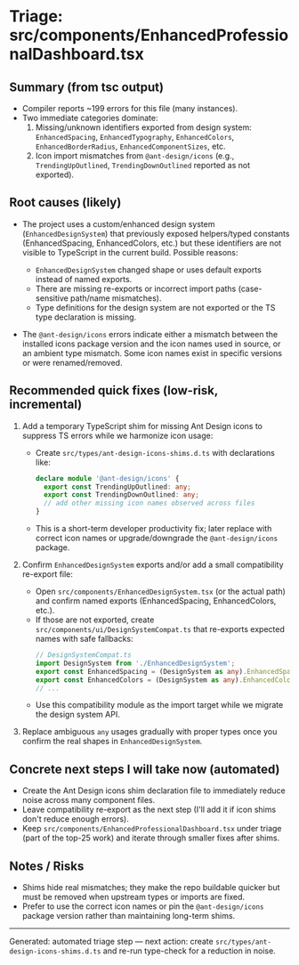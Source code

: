 # Triage: src/components/EnhancedProfessionalDashboard.tsx

## Summary (from tsc output)
- Compiler reports ~199 errors for this file (many instances).
- Two immediate categories dominate:
  1. Missing/unknown identifiers exported from design system: `EnhancedSpacing`, `EnhancedTypography`, `EnhancedColors`, `EnhancedBorderRadius`, `EnhancedComponentSizes`, etc.
  2. Icon import mismatches from `@ant-design/icons` (e.g., `TrendingUpOutlined`, `TrendingDownOutlined` reported as not exported).

## Root causes (likely)
- The project uses a custom/enhanced design system (`EnhancedDesignSystem`) that previously exposed helpers/typed constants (EnhancedSpacing, EnhancedColors, etc.) but these identifiers are not visible to TypeScript in the current build. Possible reasons:
  - `EnhancedDesignSystem` changed shape or uses default exports instead of named exports.
  - There are missing re-exports or incorrect import paths (case-sensitive path/name mismatches).
  - Type definitions for the design system are not exported or the TS type declaration is missing.

- The `@ant-design/icons` errors indicate either a mismatch between the installed icons package version and the icon names used in source, or an ambient type mismatch. Some icon names exist in specific versions or were renamed/removed.

## Recommended quick fixes (low-risk, incremental)
1. Add a temporary TypeScript shim for missing Ant Design icons to suppress TS errors while we harmonize icon usage:
   - Create `src/types/ant-design-icons-shims.d.ts` with declarations like:
     ```ts
     declare module '@ant-design/icons' {
       export const TrendingUpOutlined: any;
       export const TrendingDownOutlined: any;
       // add other missing icon names observed across files
     }
     ```
   - This is a short-term developer productivity fix; later replace with correct icon names or upgrade/downgrade the `@ant-design/icons` package.

2. Confirm `EnhancedDesignSystem` exports and/or add a small compatibility re-export file:
   - Open `src/components/EnhancedDesignSystem.tsx` (or the actual path) and confirm named exports (EnhancedSpacing, EnhancedColors, etc.).
   - If those are not exported, create `src/components/ui/DesignSystemCompat.ts` that re-exports expected names with safe fallbacks:
     ```ts
     // DesignSystemCompat.ts
     import DesignSystem from './EnhancedDesignSystem';
     export const EnhancedSpacing = (DesignSystem as any).EnhancedSpacing ?? {/* defaults */};
     export const EnhancedColors = (DesignSystem as any).EnhancedColors ?? {/* defaults */};
     // ...
     ```
   - Use this compatibility module as the import target while we migrate the design system API.

3. Replace ambiguous `any` usages gradually with proper types once you confirm the real shapes in `EnhancedDesignSystem`.

## Concrete next steps I will take now (automated)
- Create the Ant Design icons shim declaration file to immediately reduce noise across many component files.
- Leave compatibility re-export as the next step (I'll add it if icon shims don't reduce enough errors).
- Keep `src/components/EnhancedProfessionalDashboard.tsx` under triage (part of the top-25 work) and iterate through smaller fixes after shims.

## Notes / Risks
- Shims hide real mismatches; they make the repo buildable quicker but must be removed when upstream types or imports are fixed.
- Prefer to use the correct icon names or pin the `@ant-design/icons` package version rather than maintaining long-term shims.

---
Generated: automated triage step — next action: create `src/types/ant-design-icons-shims.d.ts` and re-run type-check for a reduction in noise.
